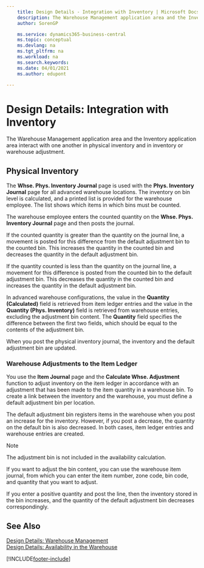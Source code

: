 ```yaml
---
    title: Design Details - Integration with Inventory | Microsoft Docs
    description: The Warehouse Management application area and the Inventory application area interact with one another in physical inventory and in inventory or warehouse adjustment.
    author: SorenGP

    ms.service: dynamics365-business-central
    ms.topic: conceptual
    ms.devlang: na
    ms.tgt_pltfrm: na
    ms.workload: na
    ms.search.keywords:
    ms.date: 04/01/2021
    ms.author: edupont

---
```

# Design Details: Integration with Inventory
The Warehouse Management application area and the Inventory application area interact with one another in physical inventory and in inventory or warehouse adjustment.  
  
## Physical Inventory  
 The **Whse. Phys. Inventory Journal** page is used with the **Phys. Inventory Journal** page for all advanced warehouse locations. The inventory on bin level is calculated, and a printed list is provided for the warehouse employee. The list shows which items in which bins must be counted.  
  
 The warehouse employee enters the counted quantity on the **Whse. Phys. Inventory Journal** page and then posts the journal.  
  
 If the counted quantity is greater than the quantity on the journal line, a movement is posted for this difference from the default adjustment bin to the counted bin. This increases the quantity in the counted bin and decreases the quantity in the default adjustment bin.  
  
 If the quantity counted is less than the quantity on the journal line, a movement for this difference is posted from the counted bin to the default adjustment bin. This decreases the quantity in the counted bin and increases the quantity in the default adjustment bin.  
  
 In advanced warehouse configurations, the value in the **Quantity (Calculated)** field is retrieved from item ledger entries and the value in the **Quantity (Phys. Inventory)** field is retrieved from warehouse entries, excluding the adjustment bin content. The **Quantity** field specifies the difference between the first two fields, which should be equal to the contents of the adjustment bin.  
  
 When you post the physical inventory journal, the inventory and the default adjustment bin are updated.  
  
### Warehouse Adjustments to the Item Ledger  
 You use the **Item Journal** page and the **Calculate Whse. Adjustment** function to adjust inventory on the item ledger in accordance with an adjustment that has been made to the item quantity in a warehouse bin. To create a link between the inventory and the warehouse, you must define a default adjustment bin per location.  
  
 The default adjustment bin registers items in the warehouse when you post an increase for the inventory. However, if you post a decrease, the quantity on the default bin is also decreased. In both cases, item ledger entries and warehouse entries are created.  
  
> [!NOTE]  
>  The adjustment bin is not included in the availability calculation.  
  
 If you want to adjust the bin content, you can use the warehouse item journal, from which you can enter the item number, zone code, bin code, and quantity that you want to adjust.  
  
 If you enter a positive quantity and post the line, then the inventory stored in the bin increases, and the quantity of the default adjustment bin decreases correspondingly.  
  
## See Also  
 [Design Details: Warehouse Management](design-details-warehouse-management.md)   
 [Design Details: Availability in the Warehouse](design-details-availability-in-the-warehouse.md)

[!INCLUDE[footer-include](includes/footer-banner.md)]